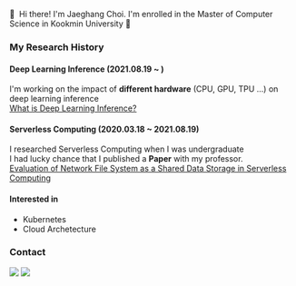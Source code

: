 <p>
 👋&nbsp; Hi there! I'm Jaeghang Choi. I'm enrolled in the Master of Computer Science in Kookmin University 🚀
</p>



### My Research History
#### Deep Learning Inference (2021.08.19 ~ )
I'm working on the impact of <b/>different hardware</b> (CPU, GPU, TPU ...) on deep learning inference<br/>
[What is Deep Learning Inference?](https://manchann.tistory.com/16) <br/>

#### Serverless Computing (2020.03.18 ~ 2021.08.19)
I researched Serverless Computing when I was undergraduate <br/>
I had lucky chance that I published a <b/>Paper</b> with my professor. <br/>
[Evaluation of Network File System as a Shared Data Storage in Serverless Computing](https://dl.acm.org/doi/10.1145/3429880.3430096)

#### Interested in
- Kubernetes
- Cloud Archetecture



### Contact
<p>
  <a href="https://manchann.tistory.com/" target="_blank"><img src="https://img.shields.io/badge/Blog-003DAD?style=flat-square&logo=Blogger&logoColor=white"/></a>
  <a href="mailto:chl8273@kakao.com" target="_blank"><img src="https://img.shields.io/badge/chl8273@kakao.com-EA4335?style=flat-square&logo=Mail&logoColor=white"/></a>
</p>

